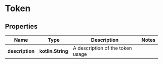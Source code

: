 
# Token

## Properties
Name | Type | Description | Notes
------------ | ------------- | ------------- | -------------
**description** | **kotlin.String** | A description of the token usage | 




